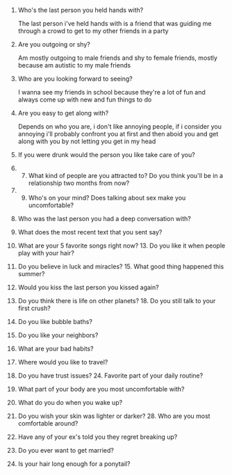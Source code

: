 1. Who's the last person you held hands with?
   
   The last person i've held hands with is a friend that was guiding me through a crowd to get to my other friends in a party
   
2. Are you outgoing or shy?
   
   Am mostly outgoing to male friends and shy to female friends, mostly because am autistic to my male friends
   
3. Who are you looking forward to seeing?
   
   I wanna see my friends in school because they're a lot of fun and always come up with new and fun things to do 
   
4. Are you easy to get along with?
   
   Depends on who you are, i don't like annoying people, if i consider you annoying i'll probably confront you at first and then aboid you and get along with you by not letting you get in my head
   
5. If you were drunk would the person you like take care of you?
   
   
   
6. 7. What kind of people are you attracted to? Do you think you'll be in a relationship two months from now?
8. 9. Who's on your mind? Does talking about sex make you uncomfortable?
10. Who was the last person you had a deep conversation with?
11. What does the most recent text that you sent say?
12. What are your 5 favorite songs right now? 13. Do you like it when people play with your hair?
14. Do you believe in luck and miracles? 15. What good thing happened this summer?
16. Would you kiss the last person you kissed again?
17. Do you think there is life on other planets? 18. Do you still talk to your first crush?
19. Do you like bubble baths?
20. Do you like your neighbors?
21. What are your bad habits?
22. Where would you like to travel?
23. Do you have trust issues? 24. Favorite part of your daily routine?
25. What part of your body are you most uncomfortable with?
26. What do you do when you wake up?
27. Do you wish your skin was lighter or darker? 28. Who are you most comfortable around?
29. Have any of your ex's told you they regret breaking up?
30. Do you ever want to get married?
31. Is your hair long enough for a ponytail?